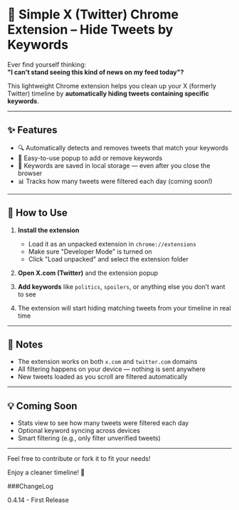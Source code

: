 # 🧹 Simple X (Twitter) Chrome Extension – Hide Tweets by Keywords

Ever find yourself thinking:  
**"I can't stand seeing this kind of news on my feed today"?**

This lightweight Chrome extension helps you clean up your X (formerly Twitter) timeline by **automatically hiding tweets containing specific keywords**.

---

## ✨ Features

- 🔍 Automatically detects and removes tweets that match your keywords
- 🧠 Easy-to-use popup to add or remove keywords
- 💾 Keywords are saved in local storage — even after you close the browser
- 📊 Tracks how many tweets were filtered each day (coming soon!)

---

## 🚀 How to Use

1. **Install the extension**
   - Load it as an unpacked extension in `chrome://extensions`
   - Make sure "Developer Mode" is turned on
   - Click "Load unpacked" and select the extension folder

2. **Open X.com (Twitter)** and the extension popup

3. **Add keywords** like `politics`, `spoilers`, or anything else you don’t want to see

4. The extension will start hiding matching tweets from your timeline in real time

---

## 📌 Notes

- The extension works on both `x.com` and `twitter.com` domains
- All filtering happens on your device — nothing is sent anywhere
- New tweets loaded as you scroll are filtered automatically

---

## 💡 Coming Soon

- Stats view to see how many tweets were filtered each day
- Optional keyword syncing across devices
- Smart filtering (e.g., only filter unverified tweets)

---

Feel free to contribute or fork it to fit your needs!

Enjoy a cleaner timeline! 🙌

###ChangeLog 

0.4.14 - First Release

